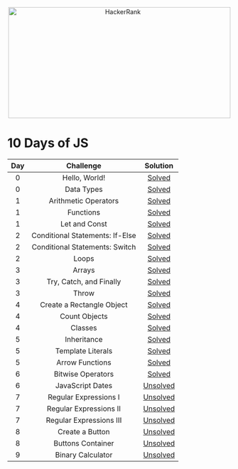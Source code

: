 <p align="center">
<img src="https://miro.medium.com/max/672/1*gHLlvTIan-EBAOaypVVcgA.png" alt="HackerRank" width=500 height=250>
</p>

# 10 Days of JS

| Day |                              Challenge                              |     Solution  |                           
|:-:|:------------------------:|:-------:|
|  0  | Hello, World! | [Solved](https://github.com/lucasrmagalhaes/solutions-HackerRank/blob/main/10%20Days%20of%20JS/Day%200/Hello%2C%20World/solution.js) |
|  0  | Data Types | [Solved](https://github.com/lucasrmagalhaes/solutions-HackerRank/blob/main/10%20Days%20of%20JS/Day%200/Data%20Types/solution.js) |
|  1  | Arithmetic Operators | [Solved](https://github.com/lucasrmagalhaes/solutions-HackerRank/blob/main/10%20Days%20of%20JS/Day%201/Arithmetic%20Operators/solution.js) |
|  1  | Functions | [Solved](https://github.com/lucasrmagalhaes/solutions-HackerRank/blob/main/10%20Days%20of%20JS/Day%201/Functions%20Challenge/solution.js) |
|  1  | Let and Const | [Solved](https://github.com/lucasrmagalhaes/solutions-HackerRank/blob/main/10%20Days%20of%20JS/Day%201/Let%20and%20Const/solution.js) |
|  2  | Conditional Statements: If-Else | [Solved](https://github.com/lucasrmagalhaes/solutions-HackerRank/blob/main/10%20Days%20of%20JS/Day%202/Conditional%20Statements%20-%20If-Else/solution.js) |
|  2  | Conditional Statements: Switch | [Solved](https://github.com/lucasrmagalhaes/solutions-HackerRank/blob/main/10%20Days%20of%20JS/Day%202/Conditional%20Statements%20-%20Switch/solution.js) |
|  2  | Loops | [Solved](https://github.com/lucasrmagalhaes/solutions-HackerRank/blob/main/10%20Days%20of%20JS/Day%202/Loops/solution.js) |
|  3  | Arrays | [Solved](https://github.com/lucasrmagalhaes/solutions-HackerRank/blob/main/10%20Days%20of%20JS/Day%203/Arrays/solution.js) |
|  3  | Try, Catch, and Finally | [Solved](https://github.com/lucasrmagalhaes/solutions-HackerRank/blob/main/10%20Days%20of%20JS/Day%203/Try%2C%20Catch%2C%20and%20Finally/solution.js) |
|  3  | Throw | [Solved](https://github.com/lucasrmagalhaes/solutions-HackerRank/blob/main/10%20Days%20of%20JS/Day%203/Throw/solution.js) |
|  4  | Create a Rectangle Object | [Solved](https://github.com/lucasrmagalhaes/solutions-HackerRank/blob/main/10%20Days%20of%20JS/Day%204/Create%20a%20Rectangle%20Object/solution.js) |
|  4  | Count Objects | [Solved](https://github.com/lucasrmagalhaes/solutions-HackerRank/blob/main/10%20Days%20of%20JS/Day%204/Count%20Objects/solution.js) |
|  4  | Classes | [Solved](https://github.com/lucasrmagalhaes/solutions-HackerRank/blob/main/10%20Days%20of%20JS/Day%204/Classes%20Challenge/solution.js) |
|  5  | Inheritance | [Solved](https://github.com/lucasrmagalhaes/solutions-HackerRank/blob/main/10%20Days%20of%20JS/Day%205/Inheritance/solution.js) |
|  5  | Template Literals | [Solved](https://github.com/lucasrmagalhaes/solutions-HackerRank/blob/main/10%20Days%20of%20JS/Day%205/Template%20Literals/solution.js) |
|  5  | Arrow Functions | [Solved](https://github.com/lucasrmagalhaes/solutions-HackerRank/blob/main/10%20Days%20of%20JS/Day%205/Arrow%20Functions%20Challenge/solution.js) |
|  6  | Bitwise Operators | [Solved](https://github.com/lucasrmagalhaes/solutions-HackerRank/blob/main/10%20Days%20of%20JS/Day%206/Bitwise%20Operators/solution.js) |
|  6  | JavaScript Dates | [Unsolved](https://github.com/lucasrmagalhaes/solutions-HackerRank/blob/main/10%20Days%20of%20JS/Day%206/JavaScript%20Dates/solution.js) |
|  7  | Regular Expressions I | [Unsolved]() |
|  7  | Regular Expressions II | [Unsolved]() |
|  7  | Regular Expressions III | [Unsolved]() |
|  8  | Create a Button | [Unsolved]() |
|  8  | Buttons Container | [Unsolved]() |
|  9  | Binary Calculator | [Unsolved]() |
